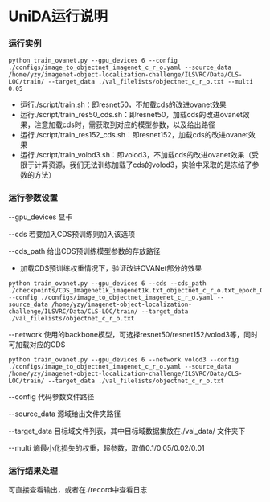 # UniDA运行说明

### 运行实例

```shell
python train_ovanet.py --gpu_devices 6 --config ./configs/image_to_objectnet_imagenet_c_r_o.yaml --source_data /home/yzy/imagenet-object-localization-challenge/ILSVRC/Data/CLS-LOC/train/ --target_data ./val_filelists/objectnet_c_r_o.txt --multi 0.05
```

- 运行./script/train.sh：即resnet50，不加载cds的改进ovanet效果
- 运行./script/train_res50_cds.sh：即resnet50，加载cds的改进ovanet效果，注意加载cds时，需获取到对应的模型参数，以及给出路径
- 运行./script/train_res152_cds.sh：即resnet152，加载cds的改进ovanet效果
- 运行./script/train_volod3.sh：即volod3，不加载cds的改进ovanet效果（受限于计算资源，我们无法训练加载了cds的volod3，实验中采取的是冻结了参数的方法）

### 运行参数设置

--gpu_devices 显卡

--cds 若要加入CDS预训练则加入该选项

--cds_path 给出CDS预训练模型参数的存放路径

- 加载CDS预训练权重情况下，验证改进OVANet部分的效果

```shell
python train_ovanet.py --gpu_devices 6 --cds --cds_path ./checkpoints/CDS_Imagenet1k_imagenet1k.txt_objectnet_c_r_o.txt_epoch_0_15999.t7 --config ./configs/image_to_objectnet_imagenet_c_r_o.yaml --source_data /home/yzy/imagenet-object-localization-challenge/ILSVRC/Data/CLS-LOC/train/ --target_data ./val_filelists/objectnet_c_r_o.txt
```

--network 使用的backbone模型，可选择resnet50/resnet152/volod3等，同时可加载对应的CDS

```shell
python train_ovanet.py --gpu_devices 6 --network volod3 --config ./configs/image_to_objectnet_imagenet_c_r_o.yaml --source_data /home/yzy/imagenet-object-localization-challenge/ILSVRC/Data/CLS-LOC/train/ --target_data ./val_filelists/objectnet_c_r_o.txt
```

--config 代码参数文件路径

--source_data  源域给出文件夹路径

--target_data 目标域文件列表，其中目标域数据集放在./val_data/ 文件夹下

--multi 熵最小化损失的权重，超参数，取值0.1/0.05/0.02/0.01

### 运行结果处理

可直接查看输出，或者在./record中查看日志
